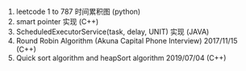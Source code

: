 #
1. leetcode 1 to 787 时间累积图 (python)
2. smart pointer 实现 (C++)
3. ScheduledExecutorService(task, delay, UNIT) 实现 (JAVA)
4. Round Robin Algorithm (Akuna Capital Phone Interview) 2017/11/15 (C++)
5. Quick sort algorithm and heapSort algorithm 2019/07/04 (C++)

